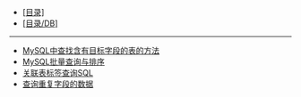 - [[目录]](/)
- [[目录/DB]](/DB/)
---
- [MySQL中查找含有目标字段的表的方法](/DB/Select/MySQL中查找含有目标字段的表的方法)
- [MySQL批量查询与排序](/DB/Select/MySQL批量查询与排序)
- [关联表标签查询SQL](/DB/Select/关联表标签查询SQL)
- [查询重复字段的数据](/DB/Select/查询重复字段的数据)
